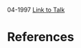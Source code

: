 

04-1997
[Link to Talk](https://www.churchofjesuschrist.org/study/general-conference/1997/04/sunday-morning-session?lang=eng)



# References
